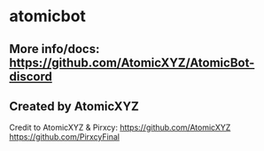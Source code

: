 # atomicbot

## More info/docs: https://github.com/AtomicXYZ/AtomicBot-discord

## Created by AtomicXYZ

Credit to AtomicXYZ & Pirxcy:
https://github.com/AtomicXYZ
https://github.com/PirxcyFinal
